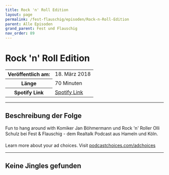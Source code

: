 ```yaml
---
title: Rock 'n' Roll Edition
layout: page
permalink: /fest-flauschig/episoden/Rock-n-Roll-Edition
parent: Alle Episoden
grand_parent: Fest und Flauschig
nav_order: 89
---
```


# Rock 'n' Roll Edition
<table class="resp-table dcf-table dcf-table-responsive dcf-table-bordered dcf-table-striped dcf-w-100%">
                    <tbody>
                        <tr>
                            <th scope="row">Veröffentlich am:</th>
                            <td data-label="Veröffentlich am:">18. März 2018</td>
                        </tr>
                        <tr>
                            <th scope="row">Länge </th>
                            <td data-label="Länge ">70 Minuten</td>
                        </tr><tr>
                                <th scope="row">Spotify Link</th>
                                <td data-label="Spotify Link"><a href="https://open.spotify.com/episode/67PX98j7d5vo3C8hCcTQIl">Spotify Link</a></td>
                            </tr></tbody>
                </table>

***

## Beschreibung der Folge

<div>
Fun to hang around with Komiker Jan Böhmermann und Rock 'n' Roller Olli Schulz bei Fest &amp; Flauschig - dem Realtalk Podcast aus Hameln und Köln.<p> </p><p>Learn more about your ad choices. Visit <a href="https://podcastchoices.com/adchoices">podcastchoices.com/adchoices</a></p>  
</div>

***

## Keine Jingles gefunden